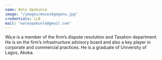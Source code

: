 ```yaml
---
name: Wale Opakunle
image: "/images/mosesAgegenu.jpg"
credentials: LLB
mail: "waleopakunle@gmail.com"
---
```


Wa;e is a member of the firm’s dispute resolution and Taxation department. He is on the firm’s infrastructure advisory board and also a key player in corporate and commercial practices. He is a graduate of University of Lagos, Akoka.